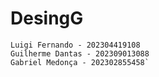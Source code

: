 # DesingG
```
Luigi Fernando - 202304419108
Guilherme Dantas - 202309013088 
Gabriel Medonça - 202302855458`
```